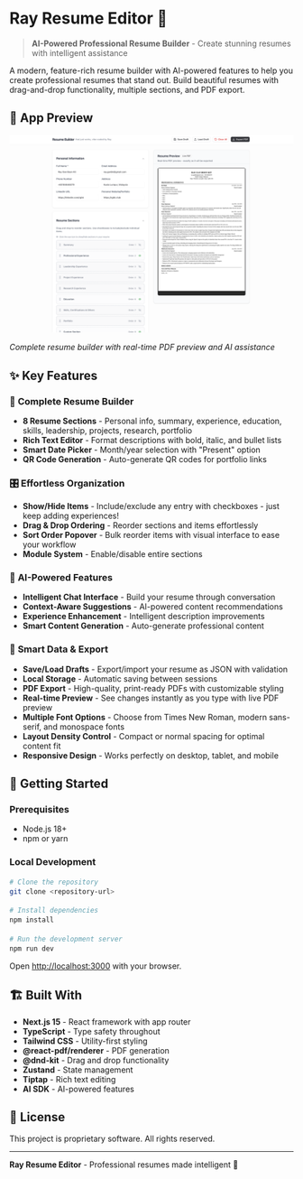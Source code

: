 # Ray Resume Editor 📄

> **AI-Powered Professional Resume Builder** - Create stunning resumes with intelligent assistance

A modern, feature-rich resume builder with AI-powered features to help you create professional resumes that stand out. Build beautiful resumes with drag-and-drop functionality, multiple sections, and PDF export.

## 📸 App Preview

![Ray Resume Editor Interface](screenshot.png)

_Complete resume builder with real-time PDF preview and AI assistance_

## ✨ Key Features

### 📝 **Complete Resume Builder**

- **8 Resume Sections** - Personal info, summary, experience, education, skills, leadership, projects, research, portfolio
- **Rich Text Editor** - Format descriptions with bold, italic, and bullet lists
- **Smart Date Picker** - Month/year selection with "Present" option
- **QR Code Generation** - Auto-generate QR codes for portfolio links

### 🎛️ **Effortless Organization**

- **Show/Hide Items** - Include/exclude any entry with checkboxes - just keep adding experiences!
- **Drag & Drop Ordering** - Reorder sections and items effortlessly
- **Sort Order Popover** - Bulk reorder items with visual interface to ease your workflow
- **Module System** - Enable/disable entire sections

### 🤖 **AI-Powered Features**

- **Intelligent Chat Interface** - Build your resume through conversation
- **Context-Aware Suggestions** - AI-powered content recommendations
- **Experience Enhancement** - Intelligent description improvements
- **Smart Content Generation** - Auto-generate professional content

### 💾 **Smart Data & Export**

- **Save/Load Drafts** - Export/import your resume as JSON with validation
- **Local Storage** - Automatic saving between sessions
- **PDF Export** - High-quality, print-ready PDFs with customizable styling
- **Real-time Preview** - See changes instantly as you type with live PDF preview
- **Multiple Font Options** - Choose from Times New Roman, modern sans-serif, and monospace fonts
- **Layout Density Control** - Compact or normal spacing for optimal content fit
- **Responsive Design** - Works perfectly on desktop, tablet, and mobile

## 🚀 Getting Started

### Prerequisites

- Node.js 18+ 
- npm or yarn

### Local Development

```bash
# Clone the repository
git clone <repository-url>

# Install dependencies
npm install

# Run the development server
npm run dev
```

Open [http://localhost:3000](http://localhost:3000) with your browser.

## 🏗️ Built With

- **Next.js 15** - React framework with app router
- **TypeScript** - Type safety throughout
- **Tailwind CSS** - Utility-first styling
- **@react-pdf/renderer** - PDF generation
- **@dnd-kit** - Drag and drop functionality
- **Zustand** - State management
- **Tiptap** - Rich text editing
- **AI SDK** - AI-powered features

## 📄 License

This project is proprietary software. All rights reserved.

---

**Ray Resume Editor** - Professional resumes made intelligent 🚀